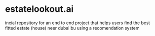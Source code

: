 # estatelookout.ai

incial repository for an end to end project that helps users find the best fitted estate (house) neer dubai bu using a recomendation system
